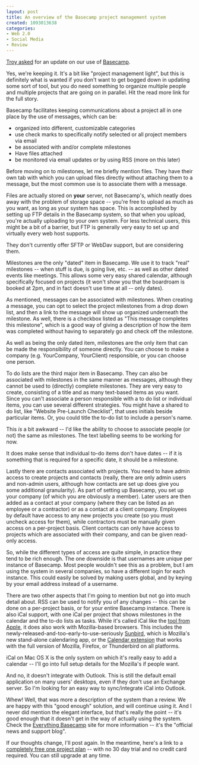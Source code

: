 ```yaml
--- 
layout: post
title: An overview of the Basecamp project management system
created: 1093013638
categories: 
- Web 2.0
- Social Media
- Review
---
```


<p><a href="http://www.bmannconsulting.com/node/1278#comment-2034">Troy asked</a> for an update on our use of <a href="http://www.basecamphq.com">Basecamp</a>.</p>

<p>Yes, we're keeping it. It's a bit like &quot;project management light&quot;, but this is definitely what is wanted if you don't want to get bogged down in updating some sort of tool, but you do need something to organize multiple people and multiple projects that are going on in parallel. Hit the read more link for the full story.</p>
<!--break-->
<p>Basecamp facilitates keeping communications about a project all in one place by the use of messages, which can be:</p>
<ul>
<li>organized into different, customizable categories</li>
<li>use check marks to specifically notify selected or all project members via email</li>
<li>be associated with and/or complete milestones</li>
<li>Have files attached</li>
<li>be monitored via email updates or by using RSS (more on this later)</li>
</ul>

<p>Before moving on to milestones, let me briefly mention files. They have their own tab with which you can upload files directly without attaching them to a message, but the most common use is to associate them with a message.</p>

<p>Files are actually stored on <strong>your</strong> server, not Basecamp's, which neatly does away with the problem of storage space -- you're free to upload as much as you want, as long as your system has space. This is accomplished by setting up FTP details in the Basecamp system, so that when you upload, you're actually uploading to your own system. For less technical users, this might be a bit of a barrier, but FTP is generally very easy to set up and virtually every web host supports.</p>

<p>They don't currently offer SFTP or WebDav support, but are considering them.</p>

<p>Milestones are the only &quot;dated&quot; item in Basecamp. We use it to track &quot;real&quot; milestones -- when stuff is due, is going live, etc. -- as well as other dated events like meetings. This allows some very easy shared calendar, although specifically focused on projects (it won't show you that the boardroam is booked at 2pm, and in fact doesn't use time at all -- only dates).</p>

<p>As mentioned, messages can be associated with milestones. When creating a message, you can opt to select the project milestones from a drop down list, and then a link to the message will show up organized underneath the milestone. As well, there is a checkbox listed as &quot;This message completes this milestone&quot;, which is a good way of giving a description of how the item was completed without having to separately go and check off the milestone.</p>

<p>As well as being the only dated item, milestones are the only item that can be made the responsibility of someone directly. You can choose to make a company (e.g. YourCompany, YourClient) responsible, or you can choose one person.</p>

<p>To do lists are the third major item in Basecamp. They can also be associated with milestones in the same manner as messages, although they cannot be used to (directly) complete milestones. They are very easy to create, consisting of a title and as many text-based items as you want. Since you can't associate a person responsible with a to do list or individual items, you can use several different strategies. You might have a shared to do list, like &quot;Website Pre-Launch Checklist&quot;, that uses initials beside particular items. Or, you could title the to-do list to include a person's name.</p>

<p>This <em>is</em> a bit awkward -- I'd like the ability to choose to associate people (or not) the same as milestones. The text labelling seems to be working for now.</p>

<p>It does make sense that individual to-do items don't have dates -- if it is something that is required for a specific date, it should be a milestone.</p>


<p>Lastly there are contacts associated with projects. You need to have admin access to create projects and contacts (really, there are only admin users and non-admin users, although how contacts are set up does give you some additional granularity). As part of setting up Basecamp, you set up your company (of which you are obviously a member). Later users are then added as a contact at your company (where they can be listed as an employee or a contractor) or as a contact at a client company. Employees by default have access to any new projects you create (so you must uncheck access for them), while contractors must be manually given access on a per-project basis. Client contacts can only have access to projects which are associated with their company, and can be given read-only access.</p>

<p>So, while the different types of access are quite simple, in practice they tend to be rich enough. The one downside is that usernames are unique per instance of Basecamp. Most people wouldn't see this as a problem, but I am using the system in several companies, so have a different login for each instance. This could easily be solved by making users global, and by keying by your email address instead of a username.</p>

<p>There are two other aspects that I'm going to mention but not go into much detail about. RSS can be used to notify you of any changes -- this can be done on a per-project basis, or for your entire Basecamp instance. There is also iCal support, with one iCal per project that shows milestones in the calendar and the to-do lists as tasks. While it's called iCal like the <a href="http://www.apple.com/ical">tool from Apple</a>, it does also work with Mozilla-based browsers. This includes the newly-released-and-too-early-to-use-seriously <a href="http://www.mozilla.org/projects/calendar/sunbird.html">Sunbird</a>, which is Mozilla's new stand-alone calendaring app, or the <a href="http://www.mozilla.org/projects/calendar/download.html">Calendar extension</a> that works with the full version of Mozilla, Firefox, or Thunderbird on all platforms.</p>

<p>iCal on Mac OS X is the only system on which it's really easy to add a calendar -- I'll go into full setup details for the Mozilla's if people want.</p>

<p>And no, it doesn't integrate with Outlook. This is still the default email application on many users' desktops, even if they don't use an Exchange server. So I'm looking for an easy way to sync/integrate iCal into Outlook.</p>

<p>Whew! Well, that was more a description of the system than a review. We are happy with this &quot;good enough&quot; solution, and will continue using it. And I never did mention the elegant interface, but that's really the point -- it's good enough that it doesn't get in the way of actually using the system. Check the <a href="http://everything.basecamphq.com/">Everything Basecamp</a> site for more information -- it's the &quot;official news and support blog&quot;.</p>

<p>If our thoughts change, I'll post again. In the meantime, here's a link to a <a href="https://secure.basecamphq.com/signup/Free">completely free one project plan</a> -- with no 30 day trial and no credit card required. You can still upgrade at any time.</p>
